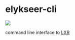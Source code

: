 # elykseer-cli

[![](https://www.elykseer.com/elykseer.png)](https://codiepp.github.io/elykseer-base/)

command line interface to [LXR](https://github.com/CodiePP/elykseer-base)

